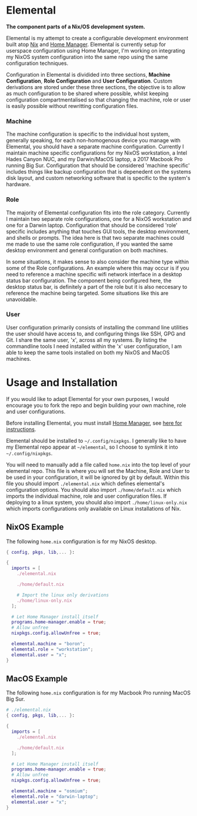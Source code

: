 # Elemental

**The component parts of a Nix/OS development system.**

Elemental is my attempt to create a configurable development environment built atop [Nix](https://nixos.org) and [Home Manager](https://github.com/nix-community/home-manager).
Elemental is currently setup for userspace configuration using Home Manager, I'm working on integrating my NixOS system configuration into the same repo using the same configuration techniques.

Configuration in Elemental is dividided into three sections, **Machine Configuration**, **Role Configuration** and **User Configuration**.
Custom derivations are stored under these three sections, the objective is to allow as much configuration to be shared where possible, whilst keeping configuration compartmentalised so that changing the machine, role or user is easily possible without rewritting configuration files.

### Machine

The machine configuration is specific to the individual host system, generally speaking, for each non-homogenous device you manage with Elemental, you should have a separate machine configuration.
Currently I maintain machine specific configurations for my NixOS workstation, a Intel Hades Canyon NUC, and my Darwin/MacOS laptop, a 2017 Macbook Pro running Big Sur.
Configuration that should be considered 'machine specific' includes things like backup configuration that is depenedent on the systems disk layout, and custom networking software that is specific to the system's hardware.

### Role

The majority of Elemental configuration fits into the role category.
Currently I maintain two separate role configurations, one for a NixOS workstation and one for a Darwin laptop.
Configuration that should be considered 'role' specific includes anything that touches GUI tools, the desktop environment, and shells or prompts.
The idea here is that two separate machines could me made to use the same role configuration, if you wanted the same desktop environment and general configuration on both machines.

In some situations, it makes sense to also consider the machine type within some of the Role configurations.
An example where this may occur is if you need to reference a machine specific wifi network interface in a desktop status bar configuration.
The component being configured here, the desktop status bar, is definitely a part of the role but it is also neccesary to reference the machine being targeted.
Some situations like this are unavoidable.

### User

User configuration primarily consists of installing the command line utilities the user should have access to, and configuring things like SSH, GPG and Git.
I share the same user, 'x', across all my systems.
By listing the commandline tools I need installed within the 'x' user configuration, I am able to keep the same tools installed on both my NixOS and MacOS machines.

# Usage and Installation

If you would like to adapt Elemental for your own purposes, I would encourage you to fork the repo and begin building your own machine, role and user configurations.

Before installing Elemental, you must install [Home Manager](https://github.com/nix-community/home-manager), see [here for instructions](https://github.com/nix-community/home-manager#installation).

Elemental should be installed to `~/.config/nixpkgs`.
I generally like to have my Elemental repo appear at `~/elemental`, so I choose to symlink it into `~/.config/nixpkgs`.

You will need to manually add a file called `home.nix` into the top level of your elemental repo.
This file is where you will set the Machine, Role and User to be used in your configuration, it will be ignored by git by default.
Within this file you should import `./elemental.nix` which defines elemental's configuration options.
You should also import `./home/default.nix` which imports the individual machine, role and user configuration files.
If deploying to a linux system, you should also import `./home/linux-only.nix` which imports configurations only available on Linux installations of Nix.

## NixOS Example

The following `home.nix` configuration is for my NixOS desktop.

```nix
{ config, pkgs, lib,... }:

{
  imports = [
    ./elemental.nix

    ./home/default.nix

    # Import the linux only derivations
    ./home/linux-only.nix
  ];

  # Let Home Manager install itself
  programs.home-manager.enable = true;
  # Allow unfree
  nixpkgs.config.allowUnfree = true;

  elemental.machine = "boron";
  elemental.role = "workstation";
  elemental.user = "x";
}
```

## MacOS Example

The following `home.nix` configuration is for my Macbook Pro running MacOS Big Sur.

```nix
# ./elemental.nix
{ config, pkgs, lib,... }:

{
  imports = [
    ./elemental.nix

    ./home/default.nix
  ];

  # Let Home Manager install itself
  programs.home-manager.enable = true;
  # Allow unfree
  nixpkgs.config.allowUnfree = true;

  elemental.machine = "osmium";
  elemental.role = "darwin-laptop";
  elemental.user = "x";
}
```
